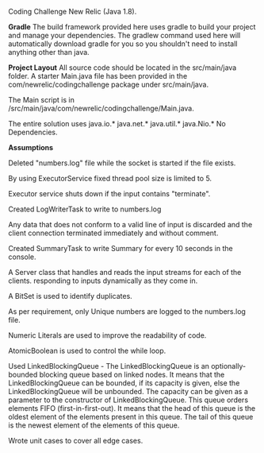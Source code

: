 Coding Challenge New Relic (Java 1.8).


<B>Gradle</B>
The build framework provided here uses gradle to build your project and manage your dependencies. The gradlew command used here will automatically download gradle for you so you shouldn't need to install anything other than java.

<B>Project Layout</B>
All source code should be located in the src/main/java folder. 
A starter Main.java file has been provided in the com/newrelic/codingchallenge package under src/main/java.

The Main script is in /src/main/java/com/newrelic/codingchallenge/Main.java.

The entire solution uses java.io.* java.net.* java.util.* java.Nio.* No Dependencies. 

 <B>Assumptions</B>

Deleted "numbers.log" file while the socket is started if the file exists.

By using  ExecutorService fixed thread pool size is limited to 5.

Executor service shuts down if the input contains "terminate".

Created LogWriterTask to write to numbers.log

Any data that does not conform to a valid line of input is discarded and the client connection terminated immediately and without comment.

Created SummaryTask to write Summary for every 10 seconds in the console.


A Server class that handles and reads the input streams for each of the clients. responding to inputs dynamically as they come in.

A BitSet is used to identify duplicates. 

As per requirement, only Unique numbers are logged to the numbers.log file.

Numeric Literals are used to improve the readability of code.

AtomicBoolean is used to control the while loop.

Used LinkedBlockingQueue -
The LinkedBlockingQueue is an optionally-bounded blocking queue based on linked nodes. It means that the LinkedBlockingQueue can be bounded, if its capacity is given, 
else the LinkedBlockingQueue will be unbounded. The capacity can be given as a parameter to the constructor of LinkedBlockingQueue. 
This queue orders elements FIFO (first-in-first-out). 
It means that the head of this queue is the oldest element of the elements present in this queue. 
The tail of this queue is the newest element of the elements of this queue.



Wrote unit cases to cover all edge cases.
